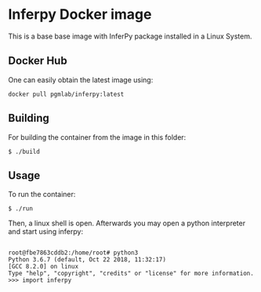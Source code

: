 # Inferpy Docker image

This is a base base image with InferPy package installed in a Linux System. 

## Docker Hub

One can easily obtain the latest image using:
```
docker pull pgmlab/inferpy:latest
```

## Building 

For building the container from the image in this folder:



```
$ ./build
```


## Usage

To run the container:

```
$ ./run
```

Then, a linux shell is open. Afterwards you may open a python interpreter
and start using inferpy:

```

root@fbe7863cddb2:/home/root# python3
Python 3.6.7 (default, Oct 22 2018, 11:32:17) 
[GCC 8.2.0] on linux
Type "help", "copyright", "credits" or "license" for more information.
>>> import inferpy


```